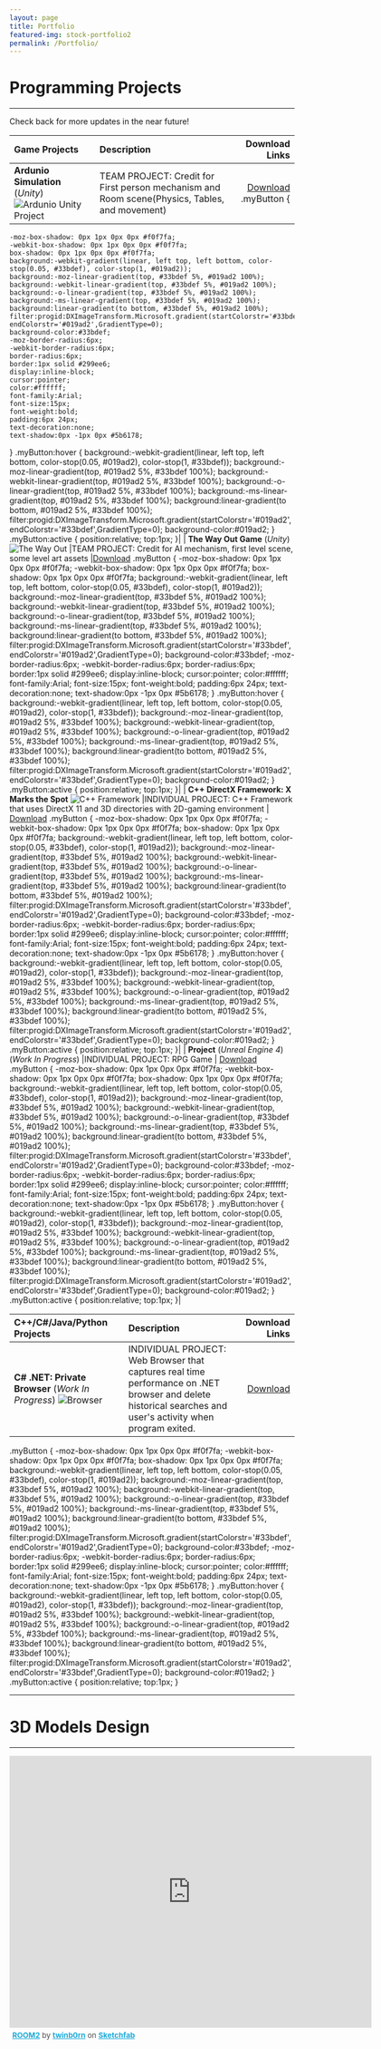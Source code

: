 ```yaml
---
layout: page
title: Portfolio
featured-img: stock-portfolio2
permalink: /Portfolio/
---
```


# Programming Projects
----


Check back for more updates in the near future!


| Game Projects            |     Description   | Download Links        |
| :---                |     :----        |                   ---:|
| **Ardunio Simulation** (*Unity*) ![Ardunio Unity Project](/assets/img/Project1.JPG)  |TEAM PROJECT: Credit for First person mechanism and Room scene(Physics, Tables, and movement)| <a href="http://www.mediafire.com/file/mnq1h193ohrcg9m/DownToTheWire_Gold_Release.rar" download>Download</a>   .myButton {
	-moz-box-shadow: 0px 1px 0px 0px #f0f7fa;
	-webkit-box-shadow: 0px 1px 0px 0px #f0f7fa;
	box-shadow: 0px 1px 0px 0px #f0f7fa;
	background:-webkit-gradient(linear, left top, left bottom, color-stop(0.05, #33bdef), color-stop(1, #019ad2));
	background:-moz-linear-gradient(top, #33bdef 5%, #019ad2 100%);
	background:-webkit-linear-gradient(top, #33bdef 5%, #019ad2 100%);
	background:-o-linear-gradient(top, #33bdef 5%, #019ad2 100%);
	background:-ms-linear-gradient(top, #33bdef 5%, #019ad2 100%);
	background:linear-gradient(to bottom, #33bdef 5%, #019ad2 100%);
	filter:progid:DXImageTransform.Microsoft.gradient(startColorstr='#33bdef', endColorstr='#019ad2',GradientType=0);
	background-color:#33bdef;
	-moz-border-radius:6px;
	-webkit-border-radius:6px;
	border-radius:6px;
	border:1px solid #299ee6;
	display:inline-block;
	cursor:pointer;
	color:#ffffff;
	font-family:Arial;
	font-size:15px;
	font-weight:bold;
	padding:6px 24px;
	text-decoration:none;
	text-shadow:0px -1px 0px #5b6178;
}
.myButton:hover {
	background:-webkit-gradient(linear, left top, left bottom, color-stop(0.05, #019ad2), color-stop(1, #33bdef));
	background:-moz-linear-gradient(top, #019ad2 5%, #33bdef 100%);
	background:-webkit-linear-gradient(top, #019ad2 5%, #33bdef 100%);
	background:-o-linear-gradient(top, #019ad2 5%, #33bdef 100%);
	background:-ms-linear-gradient(top, #019ad2 5%, #33bdef 100%);
	background:linear-gradient(to bottom, #019ad2 5%, #33bdef 100%);
	filter:progid:DXImageTransform.Microsoft.gradient(startColorstr='#019ad2', endColorstr='#33bdef',GradientType=0);
	background-color:#019ad2;
}
.myButton:active {
	position:relative;
	top:1px;
}|
| **The Way Out Game** (*Unity*)    ![The Way Out](/assets/img/Project2.JPG) |TEAM PROJECT: Credit for AI mechanism, first level scene, some level art assets         |<a href="http://www.mediafire.com/file/s5kbq3nsncm2880/The%20Way%20Out%20Gold%20Release.zip" download>Download</a>   .myButton {
	-moz-box-shadow: 0px 1px 0px 0px #f0f7fa;
	-webkit-box-shadow: 0px 1px 0px 0px #f0f7fa;
	box-shadow: 0px 1px 0px 0px #f0f7fa;
	background:-webkit-gradient(linear, left top, left bottom, color-stop(0.05, #33bdef), color-stop(1, #019ad2));
	background:-moz-linear-gradient(top, #33bdef 5%, #019ad2 100%);
	background:-webkit-linear-gradient(top, #33bdef 5%, #019ad2 100%);
	background:-o-linear-gradient(top, #33bdef 5%, #019ad2 100%);
	background:-ms-linear-gradient(top, #33bdef 5%, #019ad2 100%);
	background:linear-gradient(to bottom, #33bdef 5%, #019ad2 100%);
	filter:progid:DXImageTransform.Microsoft.gradient(startColorstr='#33bdef', endColorstr='#019ad2',GradientType=0);
	background-color:#33bdef;
	-moz-border-radius:6px;
	-webkit-border-radius:6px;
	border-radius:6px;
	border:1px solid #299ee6;
	display:inline-block;
	cursor:pointer;
	color:#ffffff;
	font-family:Arial;
	font-size:15px;
	font-weight:bold;
	padding:6px 24px;
	text-decoration:none;
	text-shadow:0px -1px 0px #5b6178;
}
.myButton:hover {
	background:-webkit-gradient(linear, left top, left bottom, color-stop(0.05, #019ad2), color-stop(1, #33bdef));
	background:-moz-linear-gradient(top, #019ad2 5%, #33bdef 100%);
	background:-webkit-linear-gradient(top, #019ad2 5%, #33bdef 100%);
	background:-o-linear-gradient(top, #019ad2 5%, #33bdef 100%);
	background:-ms-linear-gradient(top, #019ad2 5%, #33bdef 100%);
	background:linear-gradient(to bottom, #019ad2 5%, #33bdef 100%);
	filter:progid:DXImageTransform.Microsoft.gradient(startColorstr='#019ad2', endColorstr='#33bdef',GradientType=0);
	background-color:#019ad2;
}
.myButton:active {
	position:relative;
	top:1px;
}|
| **C++ DirectX Framework:  X Marks the Spot**  ![C++ Framework](/assets/img/Project3.JPG) |INDIVIDUAL PROJECT:  C++ Framework that uses DirectX 11 and 3D directories with 2D-gaming environment                  |        <a href="https://github.com/ReckoningHero/X-Marks-the-Spot"  download>Download</a>             .myButton {
	-moz-box-shadow: 0px 1px 0px 0px #f0f7fa;
	-webkit-box-shadow: 0px 1px 0px 0px #f0f7fa;
	box-shadow: 0px 1px 0px 0px #f0f7fa;
	background:-webkit-gradient(linear, left top, left bottom, color-stop(0.05, #33bdef), color-stop(1, #019ad2));
	background:-moz-linear-gradient(top, #33bdef 5%, #019ad2 100%);
	background:-webkit-linear-gradient(top, #33bdef 5%, #019ad2 100%);
	background:-o-linear-gradient(top, #33bdef 5%, #019ad2 100%);
	background:-ms-linear-gradient(top, #33bdef 5%, #019ad2 100%);
	background:linear-gradient(to bottom, #33bdef 5%, #019ad2 100%);
	filter:progid:DXImageTransform.Microsoft.gradient(startColorstr='#33bdef', endColorstr='#019ad2',GradientType=0);
	background-color:#33bdef;
	-moz-border-radius:6px;
	-webkit-border-radius:6px;
	border-radius:6px;
	border:1px solid #299ee6;
	display:inline-block;
	cursor:pointer;
	color:#ffffff;
	font-family:Arial;
	font-size:15px;
	font-weight:bold;
	padding:6px 24px;
	text-decoration:none;
	text-shadow:0px -1px 0px #5b6178;
}
.myButton:hover {
	background:-webkit-gradient(linear, left top, left bottom, color-stop(0.05, #019ad2), color-stop(1, #33bdef));
	background:-moz-linear-gradient(top, #019ad2 5%, #33bdef 100%);
	background:-webkit-linear-gradient(top, #019ad2 5%, #33bdef 100%);
	background:-o-linear-gradient(top, #019ad2 5%, #33bdef 100%);
	background:-ms-linear-gradient(top, #019ad2 5%, #33bdef 100%);
	background:linear-gradient(to bottom, #019ad2 5%, #33bdef 100%);
	filter:progid:DXImageTransform.Microsoft.gradient(startColorstr='#019ad2', endColorstr='#33bdef',GradientType=0);
	background-color:#019ad2;
}
.myButton:active {
	position:relative;
	top:1px;
}|
| **Project** (*Unreal Engine 4*) (*Work In Progress*) |INDIVIDUAL PROJECT:  RPG Game                |        <a href="https://github.com/ReckoningHero/Unreal-Engine-4"  download>Download</a>             .myButton {
	-moz-box-shadow: 0px 1px 0px 0px #f0f7fa;
	-webkit-box-shadow: 0px 1px 0px 0px #f0f7fa;
	box-shadow: 0px 1px 0px 0px #f0f7fa;
	background:-webkit-gradient(linear, left top, left bottom, color-stop(0.05, #33bdef), color-stop(1, #019ad2));
	background:-moz-linear-gradient(top, #33bdef 5%, #019ad2 100%);
	background:-webkit-linear-gradient(top, #33bdef 5%, #019ad2 100%);
	background:-o-linear-gradient(top, #33bdef 5%, #019ad2 100%);
	background:-ms-linear-gradient(top, #33bdef 5%, #019ad2 100%);
	background:linear-gradient(to bottom, #33bdef 5%, #019ad2 100%);
	filter:progid:DXImageTransform.Microsoft.gradient(startColorstr='#33bdef', endColorstr='#019ad2',GradientType=0);
	background-color:#33bdef;
	-moz-border-radius:6px;
	-webkit-border-radius:6px;
	border-radius:6px;
	border:1px solid #299ee6;
	display:inline-block;
	cursor:pointer;
	color:#ffffff;
	font-family:Arial;
	font-size:15px;
	font-weight:bold;
	padding:6px 24px;
	text-decoration:none;
	text-shadow:0px -1px 0px #5b6178;
}
.myButton:hover {
	background:-webkit-gradient(linear, left top, left bottom, color-stop(0.05, #019ad2), color-stop(1, #33bdef));
	background:-moz-linear-gradient(top, #019ad2 5%, #33bdef 100%);
	background:-webkit-linear-gradient(top, #019ad2 5%, #33bdef 100%);
	background:-o-linear-gradient(top, #019ad2 5%, #33bdef 100%);
	background:-ms-linear-gradient(top, #019ad2 5%, #33bdef 100%);
	background:linear-gradient(to bottom, #019ad2 5%, #33bdef 100%);
	filter:progid:DXImageTransform.Microsoft.gradient(startColorstr='#019ad2', endColorstr='#33bdef',GradientType=0);
	background-color:#019ad2;
}
.myButton:active {
	position:relative;
	top:1px;
}|



| C++/C#/Java/Python Projects            |     Description   | Download Links        |
| :---                |     :----        |                   ---:|
| **C# .NET: Private Browser** (*Work In Progress*)  ![Browser](/assets/img/Browser2.gif) |INDIVIDUAL PROJECT:  Web Browser that captures real time performance on .NET browser and delete historical searches and user's activity when program exited.               |        <a href="https://github.com/ReckoningHero/C-Sharp-.NET--Private-Browser"  download>Download</a>
.myButton {
	-moz-box-shadow: 0px 1px 0px 0px #f0f7fa;
	-webkit-box-shadow: 0px 1px 0px 0px #f0f7fa;
	box-shadow: 0px 1px 0px 0px #f0f7fa;
	background:-webkit-gradient(linear, left top, left bottom, color-stop(0.05, #33bdef), color-stop(1, #019ad2));
	background:-moz-linear-gradient(top, #33bdef 5%, #019ad2 100%);
	background:-webkit-linear-gradient(top, #33bdef 5%, #019ad2 100%);
	background:-o-linear-gradient(top, #33bdef 5%, #019ad2 100%);
	background:-ms-linear-gradient(top, #33bdef 5%, #019ad2 100%);
	background:linear-gradient(to bottom, #33bdef 5%, #019ad2 100%);
	filter:progid:DXImageTransform.Microsoft.gradient(startColorstr='#33bdef', endColorstr='#019ad2',GradientType=0);
	background-color:#33bdef;
	-moz-border-radius:6px;
	-webkit-border-radius:6px;
	border-radius:6px;
	border:1px solid #299ee6;
	display:inline-block;
	cursor:pointer;
	color:#ffffff;
	font-family:Arial;
	font-size:15px;
	font-weight:bold;
	padding:6px 24px;
	text-decoration:none;
	text-shadow:0px -1px 0px #5b6178;
}
.myButton:hover {
	background:-webkit-gradient(linear, left top, left bottom, color-stop(0.05, #019ad2), color-stop(1, #33bdef));
	background:-moz-linear-gradient(top, #019ad2 5%, #33bdef 100%);
	background:-webkit-linear-gradient(top, #019ad2 5%, #33bdef 100%);
	background:-o-linear-gradient(top, #019ad2 5%, #33bdef 100%);
	background:-ms-linear-gradient(top, #019ad2 5%, #33bdef 100%);
	background:linear-gradient(to bottom, #019ad2 5%, #33bdef 100%);
	filter:progid:DXImageTransform.Microsoft.gradient(startColorstr='#019ad2', endColorstr='#33bdef',GradientType=0);
	background-color:#019ad2;
}
.myButton:active {
	position:relative;
	top:1px;
}









----

# 3D Models Design

----

<div class="sketchfab-embed-wrapper"><iframe width="640" height="480" src="https://sketchfab.com/models/591f255323664e13acc582836132aeeb/embed" frameborder="0" allow="autoplay; fullscreen; vr" mozallowfullscreen="true" webkitallowfullscreen="true"></iframe>

<p style="font-size: 13px; font-weight: normal; margin: 5px; color: #4A4A4A;">
    <a href="https://sketchfab.com/models/591f255323664e13acc582836132aeeb?utm_medium=embed&utm_source=website&utm_campaign=share-popup" target="_blank" style="font-weight: bold; color: #1CAAD9;">ROOM2</a>
    by <a href="https://sketchfab.com/twinb0rn?utm_medium=embed&utm_source=website&utm_campaign=share-popup" target="_blank" style="font-weight: bold; color: #1CAAD9;">twinb0rn</a>
    on <a href="https://sketchfab.com?utm_medium=embed&utm_source=website&utm_campaign=share-popup" target="_blank" style="font-weight: bold; color: #1CAAD9;">Sketchfab</a>
</p>
</div>


<script async src="//pagead2.googlesyndication.com/pagead/js/adsbygoogle.js"></script>
<script>
     (adsbygoogle = window.adsbygoogle || []).push({
          google_ad_client: "ca-pub-1676076201164991",
          enable_page_level_ads: true
     });
</script>
